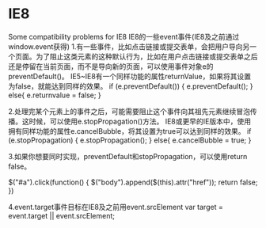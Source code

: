 # IE8
Some compatibility problems for IE8
IE8的一些event事件(IE8及之前通过window.event获得)
  1.有一些事件，比如点击链接或提交表单，会把用户导向另一个页面。为了阻止这类元素的这种默认行为，比如在用户点击链接或提交表单之后还是停留在当前页面，而不是导向新的页面，可以使用事件对象e的preventDefault()。
  IE5~IE8有一个同样功能的属性returnValue，如果将其设置为false，就能达到同样的效果。
  if (e.preventDefault()) {
    e.preventDefault();
  }
  else{
    e.returnvalue = false;
  }

  2.处理完某个元素上的事件之后，可能需要阻止这个事件向其祖先元素继续冒泡传播。这时候，可以使用e.stopPropagation()方法。
  IE8或更早的IE版本中，使用拥有同样功能的属性e.cancelBubble，将其设置为true可以达到同样的效果。
  if (e.stopPropagation) {
    e.stopPropagation();
  }
  else{
    e.cancelBubble = true;
  }

  3.如果你想要同时实现，preventDefault和stopPropagation，可以使用return false。

  $("#a").click(function() {
    $("body").append($(this).attr("href"));
    return false;
  })

  4.event.target事件目标在IE8及之前用event.srcElement
  var target = event.target || event.srcElement;
